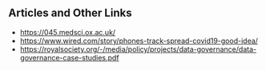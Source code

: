## Articles and Other Links
- https://045.medsci.ox.ac.uk/
- https://www.wired.com/story/phones-track-spread-covid19-good-idea/
- https://royalsociety.org/-/media/policy/projects/data-governance/data-governance-case-studies.pdf 

